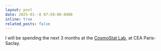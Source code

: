 ```yaml
---
layout: post
date: 2025-01--8 07:59:00-0400
inline: true
related_posts: false
---
```


I will be spending the next 3 months at the [CosmoStat Lab](https://www.cosmostat.org/), at CEA Paris-Saclay.

